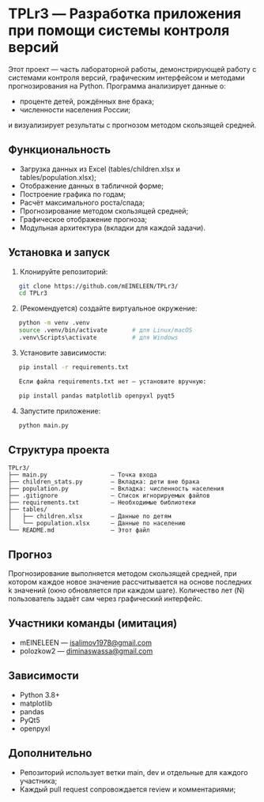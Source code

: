 # TPLr3 — Разработка приложения при помощи системы контроля версий

Этот проект — часть лабораторной работы, демонстрирующей работу с системами контроля версий, графическим интерфейсом и методами прогнозирования на Python. Программа анализирует данные о:

- проценте детей, рождённых вне брака;
- численности населения России;

и визуализирует результаты с прогнозом методом скользящей средней.

## Функциональность

- Загрузка данных из Excel (tables/children.xlsx и tables/population.xlsx);
- Отображение данных в табличной форме;
- Построение графика по годам;
- Расчёт максимального роста/спада;
- Прогнозирование методом скользящей средней;
- Графическое отображение прогноза;
- Модульная архитектура (вкладки для каждой задачи).

## Установка и запуск

1. Клонируйте репозиторий:

```bash
   git clone https://github.com/mEINELEEN/TPLr3/
   cd TPLr3
```

2. (Рекомендуется) создайте виртуальное окружение:
```bash
   python -m venv .venv
   source .venv/bin/activate       # для Linux/macOS
   .venv\Scripts\activate          # для Windows
```
3. Установите зависимости:
```bash
   pip install -r requirements.txt

   Если файла requirements.txt нет — установите вручную:

   pip install pandas matplotlib openpyxl pyqt5
```
4. Запустите приложение:
```bash
   python main.py
```
## Структура проекта
```
TPLr3/
├── main.py                  — Точка входа  
├── children_stats.py        — Вкладка: дети вне брака  
├── population.py            — Вкладка: численность населения 
├── .gitignore               — Список игнорируемых файлов
├── requirements.txt         — Необходимые библиотеки
├── tables/
│   ├── children.xlsx        — Данные по детям  
│   └── population.xlsx      — Данные по населению  
└── README.md                — Этот файл
```
## Прогноз

Прогнозирование выполняется методом скользящей средней, при котором каждое новое значение рассчитывается на основе последних k значений (окно обновляется при каждом шаге). Количество лет (N) пользователь задаёт сам через графический интерфейс.

## Участники команды (имитация)

- mEINELEEN — isalimov1978@gmail.com
- polozkow2 — diminaswassa@gmail.com

## Зависимости

- Python 3.8+
- matplotlib
- pandas
- PyQt5
- openpyxl

## Дополнительно

- Репозиторий использует ветки main, dev и отдельные для каждого участника;
- Каждый pull request сопровождается review и комментариями;
